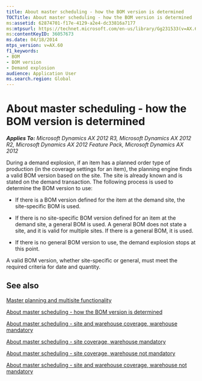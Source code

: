 ```yaml
---
title: About master scheduling - how the BOM version is determined
TOCTitle: About master scheduling - how the BOM version is determined
ms:assetid: 62874701-f17e-4129-a2e4-dc33816a7177
ms:mtpsurl: https://technet.microsoft.com/en-us/library/Gg231533(v=AX.60)
ms:contentKeyID: 36057673
ms.date: 04/18/2014
mtps_version: v=AX.60
f1_keywords:
- BOM
- BOM version
- Demand explosion
audience: Application User
ms.search.region: Global
---
```


# About master scheduling - how the BOM version is determined 


_**Applies To:** Microsoft Dynamics AX 2012 R3, Microsoft Dynamics AX 2012 R2, Microsoft Dynamics AX 2012 Feature Pack, Microsoft Dynamics AX 2012_

During a demand explosion, if an item has a planned order type of production (in the coverage settings for an item), the planning engine finds a valid BOM version based on the site. The site is already known and is stated on the demand transaction. The following process is used to determine the BOM version to use:

  - If there is a BOM version defined for the item at the demand site, the site-specific BOM is used.

  - If there is no site-specific BOM version defined for an item at the demand site, a general BOM is used. A general BOM does not state a site, and it is valid for multiple sites. If there is a general BOM, it is used.

  - If there is no general BOM version to use, the demand explosion stops at this point.

A valid BOM version, whether site-specific or general, must meet the required criteria for date and quantity.

## See also

[Master planning and multisite functionality](master-planning-and-multisite-functionality.md)

[About master scheduling - how the BOM version is determined](about-master-scheduling-how-the-bom-version-is-determined.md)

[About master scheduling - site and warehouse coverage, warehouse mandatory](about-master-scheduling-site-and-warehouse-coverage-warehouse-mandatory.md)

[About master scheduling - site coverage, warehouse mandatory](about-master-scheduling-site-coverage-warehouse-mandatory.md)

[About master scheduling - site coverage, warehouse not mandatory](about-master-scheduling-site-coverage-warehouse-not-mandatory.md)

[About master scheduling - site and warehouse coverage, warehouse not mandatory](about-master-scheduling-site-and-warehouse-coverage-warehouse-not-mandatory.md)

  



